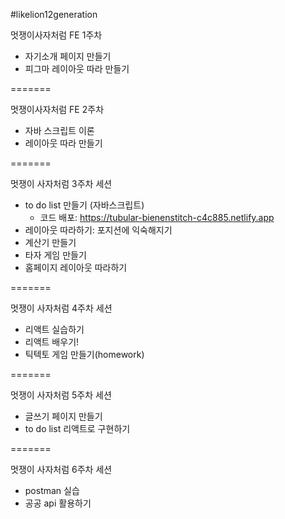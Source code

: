 #likelion12generation

멋쟁이사자처럼 FE 1주차

- 자기소개 페이지 만들기
- 피그마 레이아웃 따라 만들기

=======

멋쟁이사자처럼 FE 2주차
  - 자바 스크립트 이론
  - 레이아웃 따라 만들기

=======

멋쟁이 사자처럼 3주차 세션

- to do list 만들기 (자바스크립트)
  - 코드 배포: https://tubular-bienenstitch-c4c885.netlify.app
- 레이아웃 따라하기: 포지션에 익숙해지기
- 계산기 만들기
- 타자 게임 만들기
- 홈페이지 레이아웃 따라하기

=======

멋쟁이 사자처럼 4주차 세션

- 리액트 실습하기
- 리액트 배우기!
- 틱텍토 게임 만들기(homework)

=======

멋쟁이 사자처럼 5주차 세션

- 글쓰기 페이지 만들기
- to do list 리액트로 구현하기

=======

멋쟁이 사자처럼 6주차 세션

- postman 실습
- 공공 api 활용하기